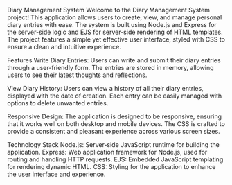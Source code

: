Diary Management System
Welcome to the Diary Management System project! This application allows users to create, view, and manage personal diary entries with ease. The system is built using Node.js and Express for the server-side logic and EJS for server-side rendering of HTML templates. The project features a simple yet effective user interface, styled with CSS to ensure a clean and intuitive experience.

Features
Write Diary Entries: Users can write and submit their diary entries through a user-friendly form. The entries are stored in memory, allowing users to see their latest thoughts and reflections.

View Diary History: Users can view a history of all their diary entries, displayed with the date of creation. Each entry can be easily managed with options to delete unwanted entries.

Responsive Design: The application is designed to be responsive, ensuring that it works well on both desktop and mobile devices. The CSS is crafted to provide a consistent and pleasant experience across various screen sizes.

Technology Stack
Node.js: Server-side JavaScript runtime for building the application.
Express: Web application framework for Node.js, used for routing and handling HTTP requests.
EJS: Embedded JavaScript templating for rendering dynamic HTML.
CSS: Styling for the application to enhance the user interface and experience.
